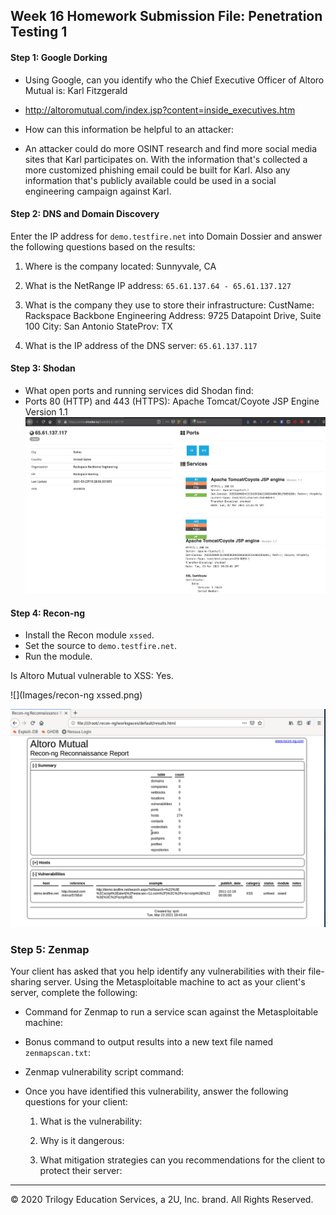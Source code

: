 ## Week 16 Homework Submission File: Penetration Testing 1

#### Step 1: Google Dorking


- Using Google, can you identify who the Chief Executive Officer of Altoro Mutual is: Karl Fitzgerald
- http://altoromutual.com/index.jsp?content=inside_executives.htm

- How can this information be helpful to an attacker:
- An attacker could do more OSINT research and find more social media sites that Karl participates on. With the information that's collected a more customized phishing email could be built for Karl. Also any information that's publicly available could be used in a social engineering campaign against Karl. 


#### Step 2: DNS and Domain Discovery

Enter the IP address for `demo.testfire.net` into Domain Dossier and answer the following questions based on the results:

  1. Where is the company located: Sunnyvale, CA

  2. What is the NetRange IP address: `65.61.137.64 - 65.61.137.127`

  3. What is the company they use to store their infrastructure:
  CustName:       Rackspace Backbone Engineering
  Address:        9725 Datapoint Drive, Suite 100
  City:           San Antonio
  StateProv:      TX

  4. What is the IP address of the DNS server: `65.61.137.117`

#### Step 3: Shodan

- What open ports and running services did Shodan find: 
- Ports 80 (HTTP) and 443 (HTTPS): Apache Tomcat/Coyote JSP Engine Version 1.1
![](Images/shodan-io.png)

#### Step 4: Recon-ng

- Install the Recon module `xssed`. 
- Set the source to `demo.testfire.net`. 
- Run the module. 

Is Altoro Mutual vulnerable to XSS: Yes. 

![](Images/recon-ng xssed.png)


![](Images/results.png)

### Step 5: Zenmap

Your client has asked that you help identify any vulnerabilities with their file-sharing server. Using the Metasploitable machine to act as your client's server, complete the following:

- Command for Zenmap to run a service scan against the Metasploitable machine: 
 
- Bonus command to output results into a new text file named `zenmapscan.txt`:

- Zenmap vulnerability script command: 

- Once you have identified this vulnerability, answer the following questions for your client:
  1. What is the vulnerability:

  2. Why is it dangerous:

  3. What mitigation strategies can you recommendations for the client to protect their server:

---
© 2020 Trilogy Education Services, a 2U, Inc. brand. All Rights Reserved.  

